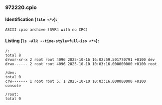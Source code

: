 ### 972220.cpio
#### Identification (`file <*>`):
```
ASCII cpio archive (SVR4 with no CRC)
```
#### Listing (`ls -AlR --time-style=full-iso <*>`):
```
/:
total 8
drwxr-xr-x 2 root root 4096 2025-10-16 16:02:59.501770791 +0100 dev
drwx------ 2 root root 4096 2025-10-10 10:03:16.000000000 +0100 root

/dev:
total 0
crw------- 1 root root 5, 1 2025-10-10 10:03:16.000000000 +0100 console

/root:
total 0
```


